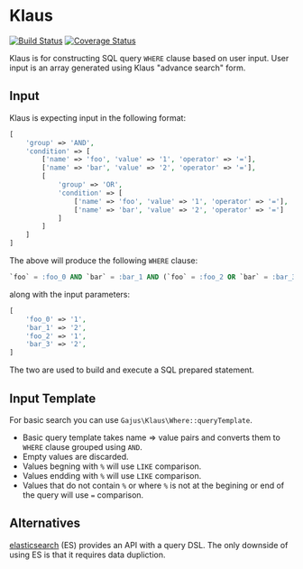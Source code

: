 # Klaus

[![Build Status](https://travis-ci.org/gajus/klaus.png?branch=master)](https://travis-ci.org/gajus/klaus)
[![Coverage Status](https://coveralls.io/repos/gajus/klaus/badge.png)](https://coveralls.io/r/gajus/klaus)

Klaus is for constructing SQL query `WHERE` clause based on user input. User input is an array generated using Klaus "advance search" form.

## Input

Klaus is expecting input in the following format:

```php
[
    'group' => 'AND',
    'condition' => [
        ['name' => 'foo', 'value' => '1', 'operator' => '='],
        ['name' => 'bar', 'value' => '2', 'operator' => '='],
        [
            'group' => 'OR',
            'condition' => [
                ['name' => 'foo', 'value' => '1', 'operator' => '='],
                ['name' => 'bar', 'value' => '2', 'operator' => '=']
            ]
        ]
    ]
]
```

The above will produce the following `WHERE` clause:

```sql
`foo` = :foo_0 AND `bar` = :bar_1 AND (`foo` = :foo_2 OR `bar` = :bar_3)
```

along with the input parameters:

```php
[
    'foo_0' => '1',
    'bar_1' => '2',
    'foo_2' => '1',
    'bar_3' => '2',
]
```

The two are used to build and execute a SQL prepared statement.

## Input Template

For basic search you can use `Gajus\Klaus\Where::queryTemplate`.

* Basic query template takes name => value pairs and converts them to `WHERE` clause grouped using `AND`.
* Empty values are discarded.
* Values begning with `%` will use `LIKE` comparison.
* Values endding with `%` will use `LIKE` comparison.
* Values that do not contain `%` or where `%` is not at the begining or end of the query will use `=` comparison.

## Alternatives

[elasticsearch](http://www.elasticsearch.org/guide/en/elasticsearch/reference/current/query-dsl-query-string-query.html) (ES) provides an API with a query DSL. The only downside of using ES is that it requires data dupliction.